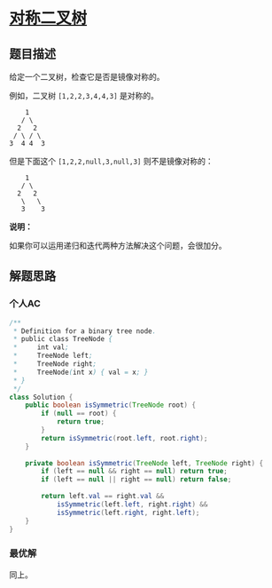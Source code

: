# [对称二叉树](https://leetcode-cn.com/problems/symmetric-tree/)

## 题目描述

给定一个二叉树，检查它是否是镜像对称的。

例如，二叉树 `[1,2,2,3,4,4,3]` 是对称的。

```
    1
   / \
  2   2
 / \ / \
3  4 4  3
```

但是下面这个 `[1,2,2,null,3,null,3]` 则不是镜像对称的：

```
    1
   / \
  2   2
   \   \
   3    3
```

**说明：**

如果你可以运用递归和迭代两种方法解决这个问题，会很加分。

## 解题思路

### 个人AC

```java
/**
 * Definition for a binary tree node.
 * public class TreeNode {
 *     int val;
 *     TreeNode left;
 *     TreeNode right;
 *     TreeNode(int x) { val = x; }
 * }
 */
class Solution {
    public boolean isSymmetric(TreeNode root) {
        if (null == root) {
            return true;
        }
        return isSymmetric(root.left, root.right);
    }
    
    private boolean isSymmetric(TreeNode left, TreeNode right) {
        if (left == null && right == null) return true;
        if (left == null || right == null) return false;
        
        return left.val == right.val && 
            isSymmetric(left.left, right.right) && 
            isSymmetric(left.right, right.left);
    }
}
```

### 最优解

同上。